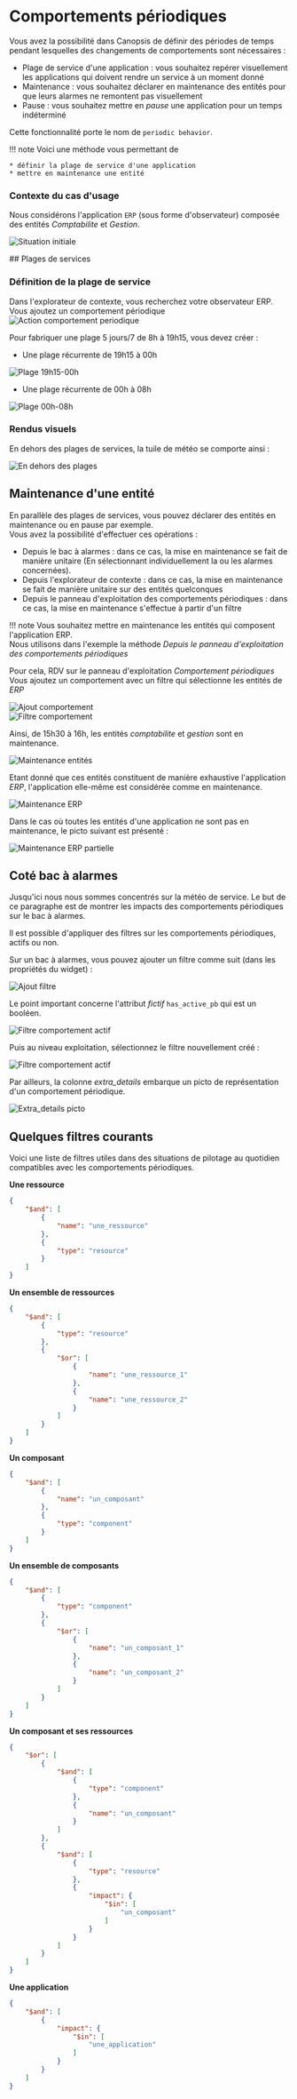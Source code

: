 # Comportements périodiques

Vous avez la possibilité dans Canopsis de définir des périodes de temps pendant lesquelles des changements de comportements sont nécessaires :

* Plage de service d'une application : vous souhaitez repérer visuellement les applications qui doivent rendre un service à un moment donné
* Maintenance : vous souhaitez déclarer en maintenance des entités pour que leurs alarmes ne remontent pas visuellement
* Pause : vous souhaitez mettre en *pause* une application pour un temps indéterminé

Cette fonctionnalité porte le nom de `periodic behavior`.


!!! note
    Voici une méthode vous permettant de

    * définir la plage de service d'une application
    * mettre en maintenance une entité


### Contexte du cas d'usage

Nous considérons l'application `ERP` (sous forme d'observateur) composée des entités *Comptabilite* et *Gestion*.

![Situation initiale](./img/pbh_situation_initiale.png "Situation Initiale")  

## Plages de services

### Définition de la plage de service

Dans l'explorateur de contexte, vous recherchez votre observateur ERP.  
Vous ajoutez un comportement périodique ![Action comportement periodique](./img/pbh_action.png "Action comportement périodique")  

Pour fabriquer une plage 5 jours/7 de 8h à 19h15, vous devez créer :

* Une plage récurrente de 19h15 à 00h

![Plage 19h15-00h](./img/pbh_plage_19h15-00h.png "Plage 19h15-00h")  

* Une plage récurrente de 00h à 08h

![Plage 00h-08h](./img/pbh_plage_00h-08h.png "Plage 00h-08h")  

### Rendus visuels

En dehors des plages de services, la tuile de météo se comporte ainsi :


![En dehors des plages](./img/pbh_en_dehots_des_plages.png "En dehors des plages")  

## Maintenance d'une entité

En parallèle des plages de services, vous pouvez déclarer des entités en maintenance ou en pause par exemple.  
Vous avez la possibilité d'effectuer ces opérations :

* Depuis le bac à alarmes : dans ce cas, la mise en maintenance se fait de manière unitaire (En sélectionnant individuellement la ou les alarmes concernées).
* Depuis l'explorateur de contexte : dans ce cas, la mise en maintenance se fait de manière unitaire sur des entités quelconques
* Depuis le panneau d'exploitation des comportements périodiques : dans ce cas, la mise en maintenance s'effectue à partir d'un filtre

!!! note
    Vous souhaitez mettre en maintenance les entités qui composent l'application ERP.  
    Nous utilisons dans l'exemple la méthode *Depuis le panneau d'exploitation des comportements périodiques*

Pour cela, RDV sur le panneau d'exploitation *Comportement périodiques*  
Vous ajoutez un comportement avec un filtre qui sélectionne les entités de *ERP*


![Ajout comportement](./img/pbh_ajout_comportement.png "Ajout comportement")  
![Filtre comportement](./img/pbh_filtre_comportement.png "Filtre comportement")  

Ainsi, de 15h30 à 16h, les entités *comptabilite* et *gestion* sont en maintenance.  


![Maintenance entités](./img/pbh_maintenance_entites.png "Maintenance entités")  

Etant donné que ces entités constituent de manière exhaustive l'application *ERP*, l'application elle-même est considérée comme en maintenance.  

![Maintenance ERP](./img/pbh_maintenance_erp.png "Maintenance ERP")  

Dans le cas où toutes les entités d'une application ne sont pas en maintenance, le picto suivant est présenté :

![Maintenance ERP partielle](./img/pbh_maintenance_entites_1.png "Maintenance ERP partielle")  

## Coté bac à alarmes

Jusqu'ici nous nous sommes concentrés sur la météo de service.
Le but de ce paragraphe est de montrer les impacts des comportements périodiques sur le bac à alarmes.  

Il est possible d'appliquer des filtres sur les comportements périodiques, actifs ou non.  

Sur un bac à alarmes, vous pouvez ajouter un filtre comme suit (dans les propriétés du widget) :

![Ajout filtre](./img/pbh_ajout_filtre.png "Ajout filtre")  

Le point important concerne l'attribut *fictif* `has_active_pb` qui est un booléen.

![Filtre comportement actif](./img/pbh_filtre_actif.png "Filtre comportement actif")  

Puis au niveau exploitation, sélectionnez le filtre nouvellement créé :

![Filtre comportement actif](./img/pbh_filtre_actif_baa.png "Filtre comportement actif")  

Par ailleurs, la colonne *extra_details* embarque un picto de représentation d'un comportement périodique.  

![Extra_details picto](./img/pbh_picto_extra_details.png "Picto extra details")  

## Quelques filtres courants

Voici une liste de filtres utiles dans des situations de pilotage au quotidien compatibles avec les comportements périodiques.

**Une ressource**

```json
{
    "$and": [
        {
            "name": "une_ressource"
        },
        {
            "type": "resource"
        }
    ]
}
```

**Un ensemble de ressources**

```json
{
    "$and": [
        {
            "type": "resource"
        },
        {
            "$or": [
                {
                    "name": "une_ressource_1"
                },
                {
                    "name": "une_ressource_2"
                }
            ]
        }
    ]
}

```

**Un composant**

```json
{
    "$and": [
        {
            "name": "un_composant"
        },
        {
            "type": "component"
        }
    ]
}
```

**Un ensemble de composants**

```json
{
    "$and": [
        {
            "type": "component"
        },
        {
            "$or": [
                {
                    "name": "un_composant_1"
                },
                {
                    "name": "un_composant_2"
                }
            ]
        }
    ]
}
```

**Un composant et ses ressources**

```json
{
    "$or": [
        {
            "$and": [
                {
                    "type": "component"
                },
                {
                    "name": "un_composant"
                }
            ]
        },
        {
            "$and": [
                {
                    "type": "resource"
                },
                {
                    "impact": {
                        "$in": [
                            "un_composant"
                        ]
                    }
                }
            ]
        }
    ]
}
```

**Une application**

```json
{
    "$and": [
        {
            "impact": {
                "$in": [
                    "une_application"
                ]
            }
        }
    ]
}
```
